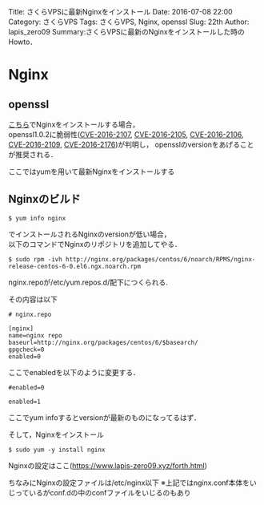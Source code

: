 Title: さくらVPSに最新Nginxをインストール
Date: 2016-07-08 22:00
Category: さくらVPS
Tags: さくらVPS, Nginx, openssl
Slug: 22th
Author: lapis_zero09
Summary:さくらVPSに最新のNginxをインストールした時のHowto．


# Nginx

## openssl

[こちら](https://www.lapis-zero09.xyz/second.html)でNginxをインストールする場合，  
openssl1.0.2に脆弱性([CVE-2016-2107](https://web.nvd.nist.gov/view/vuln/detail?vulnId=CVE-2016-2107), [CVE-2016-2105](https://web.nvd.nist.gov/view/vuln/detail?vulnId=CVE-2016-2105), [CVE-2016-2106](https://web.nvd.nist.gov/view/vuln/detail?vulnId=CVE-2016-2106), [CVE-2016-2109](https://web.nvd.nist.gov/view/vuln/detail?vulnId=CVE-2016-2109), [CVE-2016-2176](https://web.nvd.nist.gov/view/vuln/detail?vulnId=CVE-2016-2176))が判明し，
opensslのversionをあげることが推奨される．  

ここではyumを用いて最新Nginxをインストールする

## Nginxのビルド

```
$ yum info nginx
```

でインストールされるNginxのversionが低い場合，  
以下のコマンドでNginxのリポジトリを追加してやる．

```
$ sudo rpm -ivh http://nginx.org/packages/centos/6/noarch/RPMS/nginx-release-centos-6-0.el6.ngx.noarch.rpm
```

nginx.repoが/etc/yum.repos.d/配下につくられる.  

その内容は以下  

```
# nginx.repo

[nginx]
name=nginx repo
baseurl=http://nginx.org/packages/centos/6/$basearch/
gpgcheck=0
enabled=0
```

ここでenabledを以下のように変更する．  

```
#enabled=0

enabled=1
```

ここでyum infoするとversionが最新のものになってるはず．  

そして，Nginxをインストール

```
$ sudo yum -y install nginx
```

Nginxの設定はここ(https://www.lapis-zero09.xyz/forth.html)  

ちなみにNginxの設定ファイルは/etc/nginx以下
※上記ではnginx.conf本体をいじっているがconf.dの中のconfファイルをいじるのもあり
